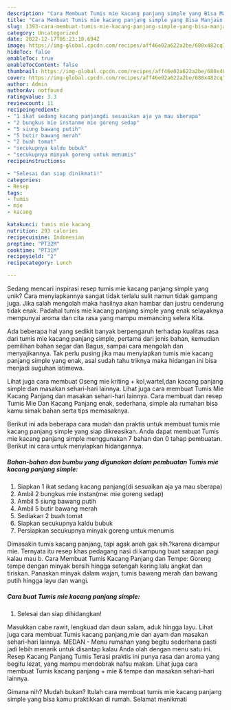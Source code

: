 ```yaml
---
description: "Cara Membuat Tumis mie kacang panjang simple yang Bisa Manjain Lidah"
title: "Cara Membuat Tumis mie kacang panjang simple yang Bisa Manjain Lidah"
slug: 1393-cara-membuat-tumis-mie-kacang-panjang-simple-yang-bisa-manjain-lidah
category: Uncategorized
date: 2022-12-17T05:23:10.694Z
image: https://img-global.cpcdn.com/recipes/aff46e02a622a2be/680x482cq70/tumis-mie-kacang-panjang-simple-foto-resep-utama.jpg
hideToc: false
enableToc: true
enableTocContent: false
thumbnail: https://img-global.cpcdn.com/recipes/aff46e02a622a2be/680x482cq70/tumis-mie-kacang-panjang-simple-foto-resep-utama.jpg
cover: https://img-global.cpcdn.com/recipes/aff46e02a622a2be/680x482cq70/tumis-mie-kacang-panjang-simple-foto-resep-utama.jpg
author: Admin
authorAv: notfound
ratingvalue: 3.3
reviewcount: 11
recipeingredient:
- "1 ikat sedang kacang panjangdi sesuaikan aja ya mau sberapa"
- "2 bungkus mie instanme mie goreng sedap"
- "5 siung bawang putih"
- "5 butir bawang merah"
- "2 buah tomat"
- "secukupnya kaldu bubuk"
- "secukupnya minyak goreng untuk menumis"
recipeinstructions:

- "Selesai dan siap dinikmati!"
categories:
- Resep
tags:
- tumis
- mie
- kacang

katakunci: tumis mie kacang 
nutrition: 293 calories
recipecuisine: Indonesian
preptime: "PT32M"
cooktime: "PT31M"
recipeyield: "2"
recipecategory: Lunch

---
```





Sedang mencari inspirasi resep tumis mie kacang panjang simple yang unik? Cara menyiapkannya sangat tidak terlalu sulit namun tidak gampang juga. Jika salah mengolah maka hasilnya akan hambar dan justru cenderung tidak enak. Padahal tumis mie kacang panjang simple yang enak selayaknya mempunyai aroma dan cita rasa yang mampu memancing selera Kita.





Ada beberapa hal yang sedikit banyak berpengaruh terhadap kualitas rasa dari tumis mie kacang panjang simple, pertama dari jenis bahan, kemudian pemilihan bahan segar dan Bagus, sampai cara mengolah dan menyajikannya. Tak perlu pusing jika mau menyiapkan tumis mie kacang panjang simple yang enak,      asal sudah tahu triknya maka hidangan ini bisa menjadi suguhan istimewa.














Lihat juga cara membuat Oseng mie kriting + kol,wartel,dan kacang panjang simple dan masakan sehari-hari lainnya. Lihat juga cara membuat Tumis Mie Kacang Panjang dan masakan sehari-hari lainnya. Cara membuat dan resep Tumis Mie Dan Kacang Panjang enak, sederhana, simple ala rumahan bisa kamu simak bahan serta tips memasaknya.






Berikut ini ada beberapa cara mudah dan praktis untuk membuat tumis mie kacang panjang simple yang siap dikreasikan. Anda dapat membuat Tumis mie kacang panjang simple menggunakan 7 bahan dan 0 tahap pembuatan. Berikut ini cara untuk menyiapkan hidangannya.

<!--inarticleads1-->

##### Bahan-bahan dan bumbu yang digunakan dalam pembuatan Tumis mie kacang panjang simple:

1. Siapkan 1 ikat sedang kacang panjang(di sesuaikan aja ya mau sberapa)
1. Ambil 2 bungkus mie instan(me: mie goreng sedap)
1. Ambil 5 siung bawang putih
1. Ambil 5 butir bawang merah
1. Sediakan 2 buah tomat
1. Siapkan secukupnya kaldu bubuk
1. Persiapkan secukupnya minyak goreng untuk menumis


Dimasakin tumis kacang panjang, tapi agak aneh gak sih.?karena dicampur mie. Ternyata itu resep khas pedagang nasi di kampung buat sarapan pagi kalau mau b. Cara Membuat Tumis Kacang Panjang dan Tempe: Goreng tempe dengan minyak bersih hingga setengah kering lalu angkat dan tiriskan. Panaskan minyak dalam wajan, tumis bawang merah dan bawang putih hingga layu dan wangi. 

<!--inarticleads2-->

##### Cara buat Tumis mie kacang panjang simple:


1. Selesai dan siap dihidangkan!

Masukkan cabe rawit, lengkuad dan daun salam, aduk hingga layu. Lihat juga cara membuat Tumis kacang panjang,mie dan ayam dan masakan sehari-hari lainnya. MEDAN - Menu rumahan yang begitu sederhana pasti jadi lebih menarik untuk disantap kalau Anda olah dengan menu satu ini. Resep Kacang Panjang Tumis Terasi praktis ini punya rasa dan aroma yang begitu lezat, yang mampu mendobrak nafsu makan. Lihat juga cara membuat Tumis kacang panjang + mie &amp; tempe dan masakan sehari-hari lainnya. 

Gimana nih? Mudah bukan? Itulah cara membuat tumis mie kacang panjang simple yang bisa kamu praktikkan di rumah. Selamat menikmati
